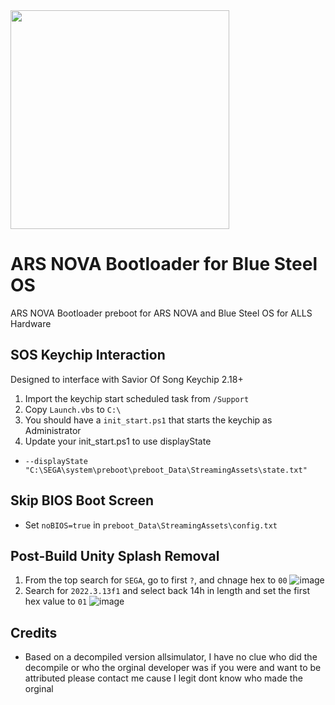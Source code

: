 <img src="https://github.com/UiharuKazari2008/ARS-NOVA-Bootloader/assets/15165770/70d0b1c4-6200-4592-811f-798e906376bc" height=350px/>

# ARS NOVA Bootloader for Blue Steel OS
ARS NOVA Bootloader preboot for ARS NOVA and Blue Steel OS for ALLS Hardware

## SOS Keychip Interaction
Designed to interface with Savior Of Song Keychip 2.18+
1. Import the keychip start scheduled task from `/Support`
2. Copy `Launch.vbs` to `C:\`
3. You should have a `init_start.ps1` that starts the keychip as Administrator
4. Update your init_start.ps1 to use displayState
  * `--displayState "C:\SEGA\system\preboot\preboot_Data\StreamingAssets\state.txt"`


## Skip BIOS Boot Screen
* Set `noBIOS=true` in `preboot_Data\StreamingAssets\config.txt`


## Post-Build Unity Splash Removal
1. From the top search for `SEGA`, go to first `?`, and chnage hex to `00`
 ![image](https://github.com/UiharuKazari2008/ARS-NOVA-Bootloader/assets/15165770/342ce3d7-0d9f-41af-9b9b-c4e7ea874ccd)
2. Search for `2022.3.13f1` and select back 14h in length and set the first hex value to `01`
 ![image](https://github.com/UiharuKazari2008/ARS-NOVA-Bootloader/assets/15165770/e2508f91-fca3-47ff-81f0-01366efcb571)

## Credits
* Based on a decompiled version allsimulator, I have no clue who did the decompile or who the orginal developer was if you were and want to be attributed please contact me cause I legit dont know who made the orginal
